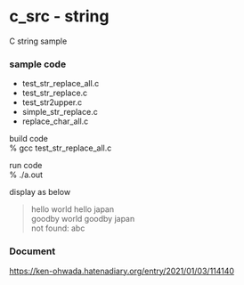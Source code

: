 c_src - string
===============

C string sample <br/>


### sample code
- test_str_replace_all.c <br/>
- test_str_replace.c <br/>
- test_str2upper.c <br/>
- simple_str_replace.c <br/>
- replace_char_all.c <br/>

build code <br/>
% gcc test_str_replace_all.c <br/>

run code <br/>
% ./a.out  <br/>

display as below  <br/>
> hello world hello japan <br/>
> goodby world goodby japan <br/>
> not found: abc <br/>


### Document
https://ken-ohwada.hatenadiary.org/entry/2021/01/03/114140
